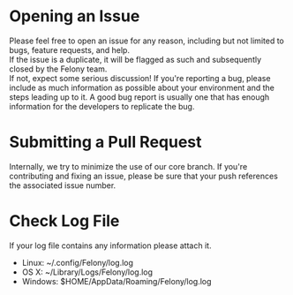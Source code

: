# Opening an Issue

Please feel free to open an issue for any reason, including but not limited to bugs, feature requests, and help.  
If the issue is a duplicate, it will be flagged as such and subsequently closed by the Felony team.  
If not, expect some serious discussion!
If you're reporting a bug, please include as much information as possible about your environment and the steps leading up to it.  A good bug report is usually one that has enough information for the developers to replicate the bug.

# Submitting a Pull Request

Internally, we try to minimize the use of our core branch.
If you're contributing and fixing an issue, please be sure that your push references the associated issue number.

# Check Log File

If your log file contains any information please attach it.

- Linux: ~/.config/Felony/log.log
- OS X: ~/Library/Logs/Felony/log.log
- Windows: $HOME/AppData/Roaming/Felony/log.log
